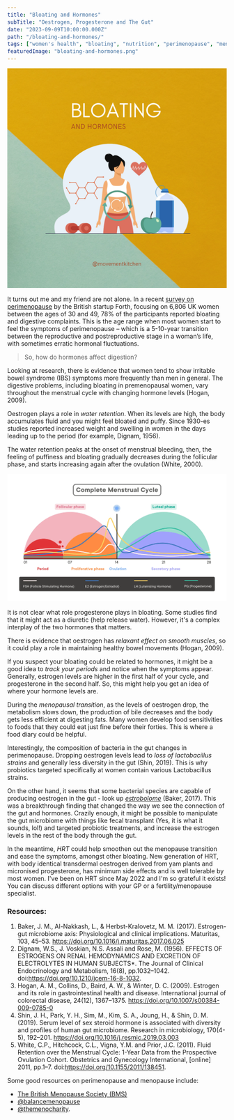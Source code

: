 ```yaml
---
title: "Bloating and Hormones"
subTitle: "Oestrogen, Progesterone and The Gut"
date: "2023-09-09T10:00:00.000Z"
path: "/bloating-and-hormones/"
tags: ["women's health", "bloating", "nutrition", "perimenopause", "menopause"]
featuredImage: "bloating-and-hormones.png"
---
```


![Bloating and Hormones](bloating-and-hormones.png)

It turns out me and my friend are not alone. In a recent [survey on perimenopause](https://www.forthwithlife.co.uk/blog/perimenopause-symptoms-statistics-2023/) by the British startup Forth, focusing on 6,806 UK women between the ages of 30 and 49, 78% of the participants reported bloating and digestive complaints. This is the age range when most women start to feel the symptoms of perimenopause – which is a 5-10-year transition between the reproductive and postreproductive stage in a woman’s life, with sometimes erratic hormonal fluctuations. 

> So, how do hormones affect digestion?

Looking at research, there is evidence that women tend to show irritable bowel syndrome (IBS) symptoms more frequently than men in general. The digestive problems, including bloating in premenopausal women, vary throughout the menstrual cycle with changing hormone levels (Hogan, 2009).

Oestrogen plays a role in *water retention*. When its levels are high, the body accumulates fluid and you might feel bloated and puffy. Since 1930-es studies reported increased weight and swelling in women in the days leading up to the period (for example, Dignam, 1956). 

The water retention peaks at the onset of menstrual bleeding, then, the feeling of puffiness and bloating gradually decreases during the follicular phase, and starts increasing again after the ovulation (White, 2000). 

![Menstrual Cycle Phases](cycle-phases.png)

It is not clear what role progesterone plays in bloating. Some studies find that it might act as a diuretic (help release water). However, it's a complex interplay of the two hormones that matters. 

There is evidence that oestrogen has *relaxant effect on smooth muscles*, so it could play a role in maintaining healthy bowel movements (Hogan, 2009).

If you suspect your bloating could be related to hormones, it might be a good idea to *track your periods* and notice when the symptoms appear. Generally, estrogen levels are higher in the first half of your cycle, and progesterone in the second half. So, this might help you get an idea of where your hormone levels are. 

During the *menopausal transition*, as the levels of oestrogen drop, the metabolism slows down, the production of bile decreases and the body gets less efficient at digesting fats. Many women develop food sensitivities to foods that they could eat just fine before their forties. This is where a food diary could be helpful. 

Interestingly, the composition of bacteria in the gut changes in perimenopause. Dropping oestrogen levels lead to *loss of lactobacillus strains* and generally less diversity in the gut (Shin, 2019). This is why probiotics targeted specifically at women contain various Lactobacillus strains.

On the other hand, it seems that some bacterial species are capable of producing oestrogen in the gut - look up [*estrobolome*](https://www.maturitas.org/article/S0378-5122(17)30650-3/fulltext) (Baker, 2017). This was a breakthrough finding that changed the way we see the connection of the gut and hormones. Crazily enough, it might be possible to manipulate the gut microbiome with things like fecal transplant (Yes, it is what it sounds, lol!) and targeted probiotic treatments, and increase the estrogen levels in the rest of the body through the gut.

In the meantime, *HRT* could help smoothen out the menopause transition and ease the symptoms, amongst other bloating. New generation of HRT, with body identical transdermal oestrogen derived from yam plants and micronised progesterone, has minimum side effects and is well tolerable by most women. I've been on HRT since May 2022 and I'm so grateful it exists! You can discuss different options with your GP or a fertility/menopause specialist. 

### Resources:

1. Baker, J. M., Al-Nakkash, L., & Herbst-Kralovetz, M. M. (2017). Estrogen-gut microbiome axis: Physiological and clinical implications. Maturitas, 103, 45–53. https://doi.org/10.1016/j.maturitas.2017.06.025
2. Dignam, W.S., J. Voskian, N.S. Assali and Rose, M. (1956). EFFECTS OF ESTROGENS ON RENAL HEMODYNAMICS AND EXCRETION OF ELECTROLYTES IN HUMAN SUBJECTS*. The Journal of Clinical Endocrinology and Metabolism, 16(8), pp.1032–1042. doi:https://doi.org/10.1210/jcem-16-8-1032.
3. Hogan, A. M., Collins, D., Baird, A. W., & Winter, D. C. (2009). Estrogen and its role in gastrointestinal health and disease. International journal of colorectal disease, 24(12), 1367–1375. https://doi.org/10.1007/s00384-009-0785-0
4. Shin, J. H., Park, Y. H., Sim, M., Kim, S. A., Joung, H., & Shin, D. M. (2019). Serum level of sex steroid hormone is associated with diversity and profiles of human gut microbiome. Research in microbiology, 170(4-5), 192–201. https://doi.org/10.1016/j.resmic.2019.03.003
5. White, C.P., Hitchcock, C.L., Vigna, Y.M. and Prior, J.C. (2011). Fluid Retention over the Menstrual Cycle: 1-Year Data from the Prospective Ovulation Cohort. Obstetrics and Gynecology International, [online] 2011, pp.1–7. doi:https://doi.org/10.1155/2011/138451.

Some good resources on perimenopause and menopause include: 
* [The British Menopause Society (BMS)](https://thebms.org.uk/) 
* [@balancemenopause](https://www.instagram.com/balancemenopause/)
* [@themenocharity](https://www.instagram.com/themenocharity/).